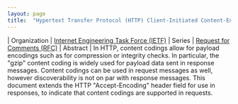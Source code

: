 ```yaml
---
layout: page
title:  "Hypertext Transfer Protocol (HTTP) Client-Initiated Content-Encoding"
---
```


| Organization | [Internet Engineering Task Force (IETF)](..)
| Series | [Request for Comments (RFC)](..)
| Abstract | In HTTP, content codings allow for payload encodings such as for compression or integrity checks. In particular, the "gzip" content coding is widely used for payload data sent in response messages. Content codings can be used in request messages as well, however discoverability is not on par with response messages. This document extends the HTTP "Accept-Encoding" header field for use in responses, to indicate that content codings are supported in requests.